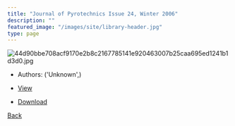 ```yaml
---
title: "Journal of Pyrotechnics Issue 24, Winter 2006"
description: ""
featured_image: "/images/site/library-header.jpg"
type: page
---
```


![44d90bbe708acf9170e2b8c2167785141e920463007b25caa695ed1241b1d3d0.jpg](https://drive.google.com/uc?export=view&id=18NXxLjKvnB-HFUj6-gvHO4Zb5Dydwptv)
* Authors: ('Unknown',)
* <a href="https://drive.google.com/uc?export=view&id=1rGMxfYmdPqEaxMQlvRzG-MrljXXv7aUU" target="_blank">View</a>

* [Download](https://drive.google.com/uc?export=download&id=1rGMxfYmdPqEaxMQlvRzG-MrljXXv7aUU)

[Back](/library/)
